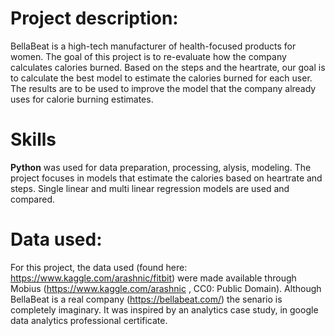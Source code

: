 # Project description:

BellaBeat is a high-tech manufacturer of health-focused products for women. The goal of this project is to re-evaluate how the company calculates calories burned. Based on the steps and the heartrate, our goal is to calculate the best model to estimate the calories burned for each user. The results are to be used to improve the model that the company already uses for calorie burning estimates. 

# Skills

**Python** was used for data preparation, processing, alysis, modeling.
The project focuses in models that estimate the calories based on heartrate and steps. 
Single linear and multi linear regression models are used and compared.


# Data used:

For this project, the data used (found here: https://www.kaggle.com/arashnic/fitbit) were made available through Mobius (https://www.kaggle.com/arashnic , CC0: Public Domain). Although BellaBeat is a real company (https://bellabeat.com/) the senario is completely imaginary. It was inspired by an analytics case study, in google data analytics professional certificate.
